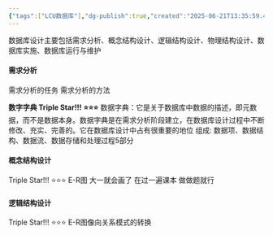 ```yaml
---
{"tags":["LCU数据库"],"dg-publish":true,"created":"2025-06-21T13:35:59.442+08:00","updated":"2025-06-21T15:00:21.711+08:00","permalink":"/DataBase Systems/LCU Database System/第七章 数据库设计/","dgPassFrontmatter":true,"noteIcon":""}
---
```


数据库设计主要包括需求分析、概念结构设计、逻辑结构设计、物理结构设计、数据库实施、数据库运行与维护
#### 需求分析
需求分析的任务
需求分析的方法

**数字字典 Triple Star!!! ⭐⭐⭐** 
数据字典：它是关于数据库中数据的描述，即元数据，而不是数据本身。数据字典是在需求分析阶段建立，在数据库设计过程中不断修改、充实、完善的。它在数据库设计中占有很重要的地位
组成: 数据项、数据结构、数据流、数据存储和处理过程5部分

#### 概念结构设计
Triple Star!!! ⭐⭐⭐
E-R图 大一就会画了 在过一遍课本 做做题就行

#### 逻辑结构设计
Triple Star!!! ⭐⭐⭐
E-R图像向关系模式的转换






